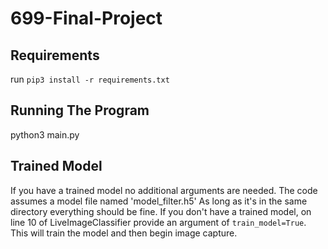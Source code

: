 # 699-Final-Project

## Requirements
run <code>pip3 install -r requirements.txt</code>

## Running The Program
python3 main.py

## Trained Model
If you have a trained model no additional arguments are needed. The code assumes a model file named 'model_filter.h5' As long as it's in the same directory everything should be fine. If you don't have a trained model, on line 10 of LiveImageClassifier provide an argument of <code>train_model=True</code>. This will train the model and then begin image capture.
